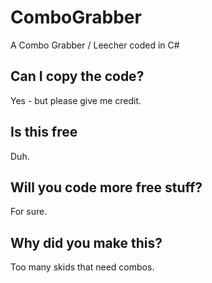 # ComboGrabber
A Combo Grabber / Leecher coded in C#
## Can I copy the code?
Yes - but please give me credit.
## Is this free
Duh.
## Will you code more free stuff?
For sure.
## Why did you make this?
Too many skids that need combos.
